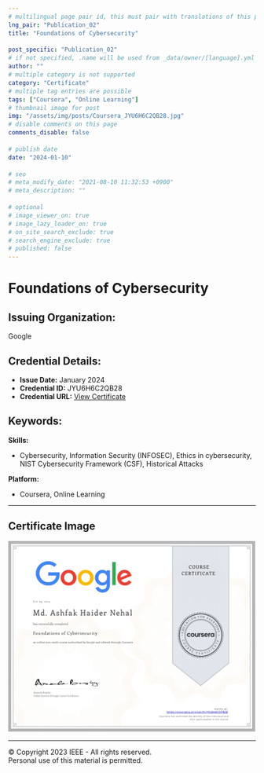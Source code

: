 ```yaml
---
# multilingual page pair id, this must pair with translations of this page. (This name must be unique)
lng_pair: "Publication_02"
title: "Foundations of Cybersecurity"

post_specific: "Publication_02"
# if not specified, .name will be used from _data/owner/[language].yml
author: ""
# multiple category is not supported
category: "Certificate"
# multiple tag entries are possible
tags: ["Coursera", "Online Learning"]
# thumbnail image for post
img: "/assets/img/posts/Coursera_JYU6H6C2QB28.jpg"
# disable comments on this page
comments_disable: false

# publish date
date: "2024-01-10"

# seo
# meta_modify_date: "2021-08-10 11:32:53 +0900"
# meta_description: ""

# optional
# image_viewer_on: true
# image_lazy_loader_on: true
# on_site_search_exclude: true
# search_engine_exclude: true
# published: false
---
```


# Foundations of Cybersecurity

## Issuing Organization:
Google

## Credential Details:
- **Issue Date:** January 2024
- **Credential ID:** JYU6H6C2QB28
- **Credential URL:** [View Certificate](https://www.coursera.org/account/accomplishments/records/JYU6H6C2QB28)

## Keywords:
**Skills:**
- Cybersecurity, Information Security (INFOSEC), Ethics in cybersecurity, NIST Cybersecurity Framework (CSF), Historical Attacks

**Platform:**
- Coursera, Online Learning

---

## Certificate Image
![Certificate](/assets/img/posts/Coursera_JYU6H6C2QB28.jpg)

---

© Copyright 2023 IEEE - All rights reserved.  
Personal use of this material is permitted. 
